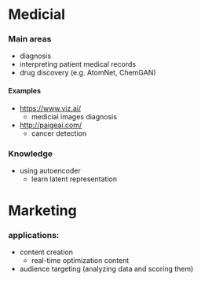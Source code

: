 Medicial
========

### Main areas
- diagnosis
- interpreting patient medical records
- drug discovery (e.g. AtomNet, ChemGAN)

#### Examples
- https://www.viz.ai/
  - medicial images diagnosis
- http://paigeai.com/
  - cancer detection

### Knowledge
- using autoencoder
  - learn latent representation

Marketing
=========

### applications:
- content creation
  - real-time optimization content
- audience targeting (analyzing data and scoring them)
